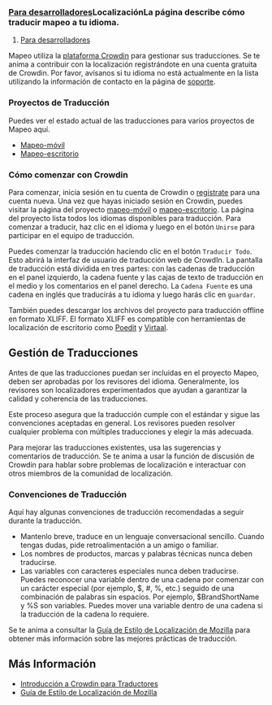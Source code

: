 ### [Para desarrolladores](https://docs.mapeo.app/for-developers)LocalizaciónLa página describe cómo traducir mapeo a tu idioma.

1. [Para desarrolladores](https://docs.mapeo.app/for-developers)

Mapeo utiliza la [plataforma Crowdin](https://crowdin.com/) para gestionar sus traducciones. Se te anima a contribuir con la localización registrándote en una cuenta gratuita de Crowdin. Por favor, avísanos si tu idioma no está actualmente en la lista utilizando la información de contacto en la página de [soporte](https://docs.mapeo.app/support).

### Proyectos de Traducción

Puedes ver el estado actual de las traducciones para varios proyectos de Mapeo aquí.

- [Mapeo-móvil](https://crowdin.com/project/mapeo-mobile)
- [Mapeo-escritorio](https://crowdin.com/project/mapeo-desktop)

### Cómo comenzar con Crowdin

Para comenzar, inicia sesión en tu cuenta de Crowdin o [regístrate](https://crowdin.com/join) para una cuenta nueva. Una vez que hayas iniciado sesión en Crowdin, puedes visitar la página del proyecto [mapeo-móvil](https://crowdin.com/project/mapeo-mobile) o [mapeo-escritorio](https://crowdin.com/project/mapeo-desktop). La página del proyecto lista todos los idiomas disponibles para traducción. Para comenzar a traducir, haz clic en el idioma y luego en el botón `Unirse` para participar en el equipo de traducción.

Puedes comenzar la traducción haciendo clic en el botón `Traducir Todo`. Esto abrirá la interfaz de usuario de traducción web de CrowdIn. La pantalla de traducción está dividida en tres partes: con las cadenas de traducción en el panel izquierdo, la cadena fuente y las cajas de texto de traducción en el medio y los comentarios en el panel derecho. La `Cadena Fuente` es una cadena en inglés que traducirás a tu idioma y luego harás clic en `guardar`.

También puedes descargar los archivos del proyecto para traducción offline en formato XLIFF. El formato XLIFF es compatible con herramientas de localización de escritorio como [Poedit](https://poedit.net/vi) y [Virtaal](https://virtaal.translatehouse.org/).

## Gestión de Traducciones

Antes de que las traducciones puedan ser incluidas en el proyecto Mapeo, deben ser aprobadas por los revisores del idioma. Generalmente, los revisores son localizadores experimentados que ayudan a garantizar la calidad y coherencia de las traducciones.

Este proceso asegura que la traducción cumple con el estándar y sigue las convenciones aceptadas en general. Los revisores pueden resolver cualquier problema con múltiples traducciones y elegir la más adecuada.

Para mejorar las traducciones existentes, usa las sugerencias y comentarios de traducción. Se te anima a usar la función de discusión de Crowdin para hablar sobre problemas de localización e interactuar con otros miembros de la comunidad de localización.

### Convenciones de Traducción

Aquí hay algunas convenciones de traducción recomendadas a seguir durante la traducción.

- Mantenlo breve, traduce en un lenguaje conversacional sencillo. Cuando tengas dudas, pide retroalimentación a un amigo o familiar.
- Los nombres de productos, marcas y palabras técnicas nunca deben traducirse.
- Las variables con caracteres especiales nunca deben traducirse. Puedes reconocer una variable dentro de una cadena por comenzar con un carácter especial (por ejemplo, $, #, %, etc.) seguido de una combinación de palabras sin espacios. Por ejemplo, $BrandShortName y %S son variables. Puedes mover una variable dentro de una cadena si la traducción de la cadena lo requiere.

Se te anima a consultar la [Guía de Estilo de Localización de Mozilla](https://mozilla-l10n.github.io/styleguides/mozilla_general/) para obtener más información sobre las mejores prácticas de traducción.

## Más Información

- [Introducción a Crowdin para Traductores](https://support.crowdin.com/crowdin-intro/)
- [Guía de Estilo de Localización de Mozilla](https://wiki.mozilla.org/L10n:Teams:tl/Style_Guide)